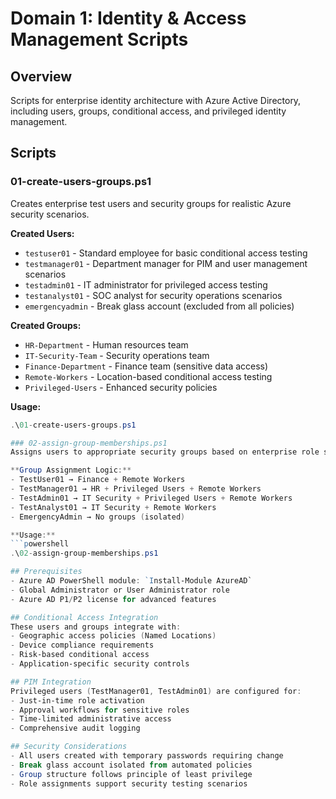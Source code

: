 # Domain 1: Identity & Access Management Scripts

## Overview
Scripts for enterprise identity architecture with Azure Active Directory, including users, groups, conditional access, and privileged identity management.

## Scripts

### 01-create-users-groups.ps1
Creates enterprise test users and security groups for realistic Azure security scenarios.

**Created Users:**
- `testuser01` - Standard employee for basic conditional access testing
- `testmanager01` - Department manager for PIM and user management scenarios
- `testadmin01` - IT administrator for privileged access testing
- `testanalyst01` - SOC analyst for security operations scenarios  
- `emergencyadmin` - Break glass account (excluded from all policies)

**Created Groups:**
- `HR-Department` - Human resources team
- `IT-Security-Team` - Security operations team
- `Finance-Department` - Finance team (sensitive data access)
- `Remote-Workers` - Location-based conditional access testing
- `Privileged-Users` - Enhanced security policies

**Usage:**
```powershell
.\01-create-users-groups.ps1

### 02-assign-group-memberships.ps1
Assigns users to appropriate security groups based on enterprise role structure.

**Group Assignment Logic:**
- TestUser01 → Finance + Remote Workers
- TestManager01 → HR + Privileged Users + Remote Workers
- TestAdmin01 → IT Security + Privileged Users + Remote Workers  
- TestAnalyst01 → IT Security + Remote Workers
- EmergencyAdmin → No groups (isolated)

**Usage:**
```powershell
.\02-assign-group-memberships.ps1

## Prerequisites
- Azure AD PowerShell module: `Install-Module AzureAD`
- Global Administrator or User Administrator role
- Azure AD P1/P2 license for advanced features

## Conditional Access Integration
These users and groups integrate with:
- Geographic access policies (Named Locations)
- Device compliance requirements
- Risk-based conditional access
- Application-specific security controls

## PIM Integration  
Privileged users (TestManager01, TestAdmin01) are configured for:
- Just-in-time role activation
- Approval workflows for sensitive roles
- Time-limited administrative access
- Comprehensive audit logging

## Security Considerations
- All users created with temporary passwords requiring change
- Break glass account isolated from automated policies
- Group structure follows principle of least privilege
- Role assignments support security testing scenarios
